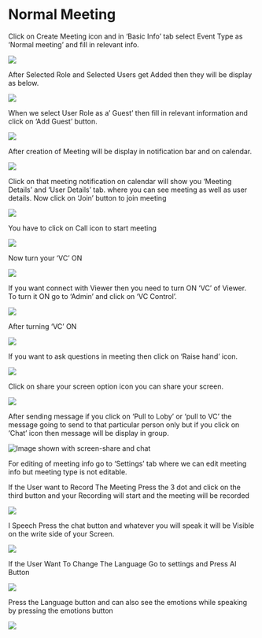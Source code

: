 # Normal Meeting

Click on Create Meeting icon and in ‘Basic Info’ tab select Event Type as ‘Normal meeting’ and fill in relevant info.

![](../../.gitbook/assets/11.png)

After Selected Role and Selected Users get Added then they will be display as below.

![](../../.gitbook/assets/12.png)

When we select User Role as a’ Guest’ then fill in relevant information and click on ‘Add Guest’ button.

![](../../.gitbook/assets/13.png)

After creation of Meeting will be display in notification bar and on calendar.

![](../../.gitbook/assets/14.png)

Click on that meeting notification on calendar will show you ‘Meeting Details’ and ‘User Details’ tab. where you can see meeting as well as user details. Now click on ‘Join’ button to join meeting

![](../../.gitbook/assets/image%20%2899%29.png)

You have to click on Call icon to start meeting

![](../../.gitbook/assets/image%20%28117%29.png)

Now turn your ‘VC’ ON

![](../../.gitbook/assets/image%20%2881%29.png)

If you want connect with Viewer then you need to turn ON ‘VC’ of Viewer. To turn it ON go to ‘Admin’ and click on ‘VC Control’.

![](../../.gitbook/assets/image%20%28159%29.png)

After turning ‘VC’ ON

![](../../.gitbook/assets/image%20%2883%29.png)

If you want to ask questions in meeting then click on ‘Raise hand’ icon.

![](../../.gitbook/assets/image%20%28178%29.png)

Click on share your screen option icon you can share your screen.

![](../../.gitbook/assets/popup_ss.png)

After sending message if you click on ‘Pull to Loby’ or ‘pull to VC’ the message going to send to that particular person only but if you click on ‘Chat’ icon then message will be display in group.

![Image shown with screen-share and chat](../../.gitbook/assets/image%20%28137%29.png)

For editing of meeting info go to ‘Settings’ tab where we can edit meeting info but meeting type is not editable.

If the User want to Record The Meeting Press the 3 dot and click on the third button and your Recording will start and the meeting will be recorded

![](../../.gitbook/assets/image%20%2862%29.png)

I Speech Press the chat button and whatever you will speak it will be Visible on the write side of your Screen.

![](../../.gitbook/assets/image%20%28202%29.png)

If the User Want To Change The Language Go to settings and Press AI Button

![](../../.gitbook/assets/image%20%2884%29.png)

Press the Language button and can also see the emotions while speaking by pressing the emotions button  
  


![](../../.gitbook/assets/image%20%2819%29.png)



